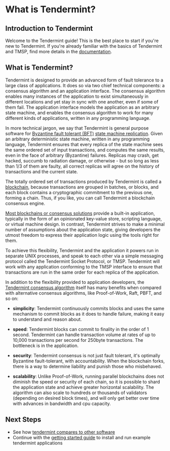 # What is Tendermint?

## Introduction to Tendermint

Welcome to the Tendermint guide!  This is the best place to start if you're new
to Tendermint.  If you're already familiar with the basics of Tendermint and
TMSP, find more details in the [documentation](/docs).

## What is Tendermint?

Tendermint is designed to provide an advanced form of fault tolerance to a large class of applications.
It does so via two chief technical components: a consensus algorithm and an application interface.
The consensus algorithm enables many instances of the application to exist simultaneously in different locations and yet 
stay in sync with one another, even if some of them fail.
The application interface models the application as an arbitrary state machine, 
and enables the consensus algorithm to work for many different kinds of applications, written in any programming language.

In more technical jargon, we say that Tendermint is general purpose software for [Byzantine fault tolerant (BFT)](/docs/definitions#BFT)
[state machine replication](/docs/definitions#state-machine-replication).
Given an arbitrary deterministic state machine, written in any programming language, 
Tendermint ensures that every replica of the state machine sees the same ordered set of input transactions, and computes the same results,
even in the face of arbitrary (Byzantine) failures. 
Replicas may crash, get hacked, succumb to radiation damage, or otherwise - 
but so long as less than 1/3 of them are faulty, all correct replicas will agree on the history of transactions and the current state.

The totally ordered set of transactions produced by Tendermint is called a [blockchain](/docs/definitions#blockchain),
because transactions are grouped in batches, or blocks, and each block contains a cryptographic
commitment to the previous one, forming a chain. Thus, if you like, you can call Tendermint a blockchain consensus engine.

[Most blockchains or consensus solutions](/intro/tendermint-vs) provide a built-in application,
typically in the form of an opinionated key-value store, scripting language, or virtual machine design.
In contrast, Tendermint strives to make a minimal number of assumptions about the application state, 
giving developers the utmost freedom to express their application logic using the tools right for them. 

To achieve this flexibility, Tendermint and the application it powers run in
separate UNIX processes, and speak to each other via a simple messaging protocol
called the Tendermint Socket Protocol, or TMSP. Tendermint will work with any application
conforming to the TMSP interface to ensure that transactions are run in the same order for each replica of the application.

In addition to the flexibility provided to application developers, 
the [Tendermint consensus algorithm](/docs/internals/byzantine-consensus-algorithm) itself
has many benefits when compared with alternative consensus algorithms, 
like Proof-of-Work, Raft, PBFT, and so on:

* __simplicity__: Tendermint continuously commits
blocks and uses the same mechanism to commit blocks as it does to handle failure, 
making it easy to understand and reason about.

* __speed__: Tendermint blocks can commit to finality in the order of 1 second.
Tendermint can handle transaction volume at rates of up to 10,000
transactions per second for 250byte transactions.  The bottleneck is in the
application.  

* __security__: Tendermint consensus is not just fault tolerant,
it's optimally Byzantine fault-tolerant, with accountability.  When the
blockchain forks, there is a way to determine liability and punish those who
misbehaved.

* __scalability__: Unlike Proof-of-Work, running parallel blockchains does not diminish the speed or
security of each chain, so it is possible to shard the application state and
achieve greater horizontal scalability. 
The algorithm can also scale to hundreds or thousands of validators (depending on desired block times), and
will only get better over time with advances in bandwidth and cpu capacity.

## Next Steps

- See how [tendermint compares to other software](tendermint-vs)
- Continue with the [getting started guide](getting-started) to install and run example tendermint applications
